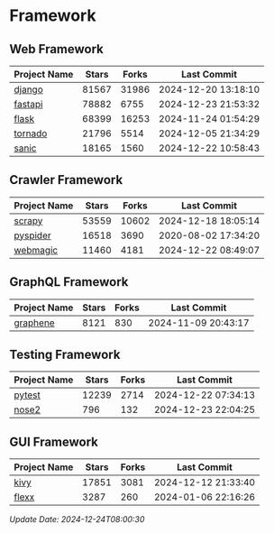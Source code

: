 # Framework

## Web Framework
| Project Name | Stars | Forks | Last Commit |
| ------------ | ----- | ----- | ----------- |
| [django](https://github.com/django/django) | 81567 | 31986 | 2024-12-20 13:18:10 |
| [fastapi](https://github.com/fastapi/fastapi) | 78882 | 6755 | 2024-12-23 21:53:32 |
| [flask](https://github.com/pallets/flask) | 68399 | 16253 | 2024-11-24 01:54:29 |
| [tornado](https://github.com/tornadoweb/tornado) | 21796 | 5514 | 2024-12-05 21:34:29 |
| [sanic](https://github.com/sanic-org/sanic) | 18165 | 1560 | 2024-12-22 10:58:43 |

## Crawler Framework
| Project Name | Stars | Forks | Last Commit |
| ------------ | ----- | ----- | ----------- |
| [scrapy](https://github.com/scrapy/scrapy) | 53559 | 10602 | 2024-12-18 18:05:14 |
| [pyspider](https://github.com/binux/pyspider) | 16518 | 3690 | 2020-08-02 17:34:20 |
| [webmagic](https://github.com/code4craft/webmagic) | 11460 | 4181 | 2024-12-22 08:49:07 |

## GraphQL Framework
| Project Name | Stars | Forks | Last Commit |
| ------------ | ----- | ----- | ----------- |
| [graphene](https://github.com/graphql-python/graphene) | 8121 | 830 | 2024-11-09 20:43:17 |

## Testing Framework
| Project Name | Stars | Forks | Last Commit |
| ------------ | ----- | ----- | ----------- |
| [pytest](https://github.com/pytest-dev/pytest) | 12239 | 2714 | 2024-12-22 07:34:13 |
| [nose2](https://github.com/nose-devs/nose2) | 796 | 132 | 2024-12-23 22:04:25 |

## GUI Framework
| Project Name | Stars | Forks | Last Commit |
| ------------ | ----- | ----- | ----------- |
| [kivy](https://github.com/kivy/kivy) | 17851 | 3081 | 2024-12-12 21:33:40 |
| [flexx](https://github.com/flexxui/flexx) | 3287 | 260 | 2024-01-06 22:16:26 |

*Update Date: 2024-12-24T08:00:30*